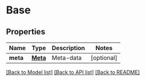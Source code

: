 # Base

## Properties
Name | Type | Description | Notes
------------ | ------------- | ------------- | -------------
**meta** | [**Meta**](Meta.md) | Meta-data | [optional] 

[[Back to Model list]](../README.md#documentation-for-models) [[Back to API list]](../README.md#documentation-for-api-endpoints) [[Back to README]](../README.md)


